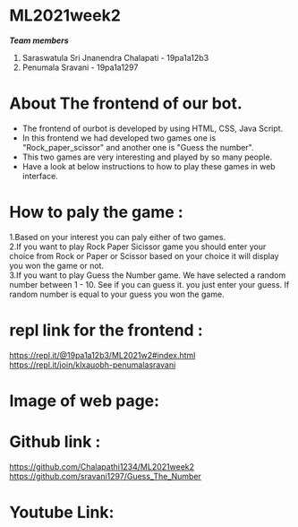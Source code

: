 # ML2021week2

***Team members***
1. Saraswatula Sri Jnanendra Chalapati - 19pa1a12b3<br/>
2. Penumala Sravani - 19pa1a1297

# About The frontend of our bot.
* The frontend of ourbot is developed by using HTML, CSS, Java Script.
* In this frontend we had developed two games one is "Rock_paper_scissor" and another one is "Guess the number".
* This two games are very interesting and played by so many people.
* Have a look at below instructions to how to play these games in web interface.

# How to paly the game :
1.Based on your interest  you can paly either of two games.<br/>
2.If you want to play Rock Paper Sicissor game you should enter your choice from Rock or Paper or Scissor based on your choice it will display you won the game or not.<br/>
3.If you want to play Guess the Number game.  We have selected a random number between 1 - 10. See if you can guess it. you just enter your guess. If random number is equal to your guess you won the game.<br/>

# repl link for the frontend :
  https://repl.it/@19pa1a12b3/ML2021w2#index.html<br/>
  https://repl.it/join/klxauobh-penumalasravani
  
# Image of web page:


# Github link :
  https://github.com/Chalapathi1234/ML2021week2<br/>
  https://github.com/sravani1297/Guess_The_Number
  
# Youtube Link:
